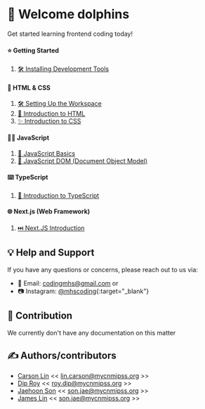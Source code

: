 # 👋 Welcome dolphins

Get started learning frontend coding today!

#### ⭐ Getting Started

1. [🛠️ Installing Development Tools](/INSTALL_DEV_TOOLS.md)

#### 📝 HTML & CSS

1. [🛠️ Setting Up the Workspace](/html-css/WORKSPACE_SETUP.md)
2. [📄 Introduction to HTML](/html-css/LEARN_HTML.md)
3. [✨ Introduction to CSS](/html-css/LEARN_CSS.md)

#### 👨‍💻 JavaScript

1. [🚀 JavaScript Basics](/javascript/JAVASCRIPT_BASICS.md)
2. [📜 JavaScript DOM (Document Object Model)](/javascript/JAVASCRIPT_DOM.md)

#### ⌨️ TypeScript

1. [💪 Introduction to TypeScript](/typescript/FAMILIARIZETYPESCRIPT.md)

#### 🌐 Next.js (Web Framework)

1. [⏭️ Next.JS Introduction](/nextjs/NEXTJSTUTORIAL.md)


## 💡 Help and Support

If you have any questions or concerns, please reach out to us via:

- 📧 Email: <codingmhs@gmail.com> or
- 📷 Instagram: [@mhscoding](https://instagram.com/mhscoding){:target="_blank"}

## 🙌 Contribution

We currently don't have any documentation on this matter

## ✍️ Authors/contributors

- [Carson Lin](https://github.com/Copastr) << [lin.carson@mycnmipss.org](mailto:lin.carson@mycnmipss.org) >>
- [Dip Roy](https://github.com/ldstr) << [roy.dip@mycnmipss.org](mailto:roy.dip@mycnmipss.org) >>
- [Jaehoon Son](https://github.com/Knuceles) << [son.jae@mycnmipss.org](mailto:son.jae@mycnmipss.org) >>
- [James Lin](https://github.com/savethenoob) << [son.jae@mycnmipss.org](mailto:lin.james@mycnmipss.org) >>


